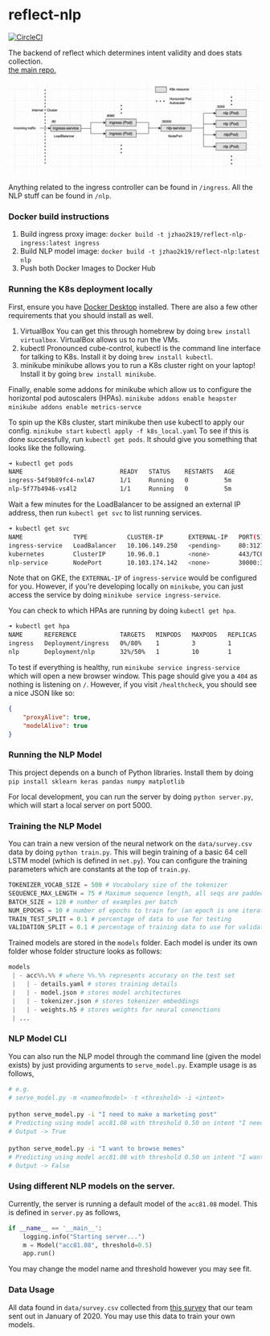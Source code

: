 # reflect-nlp

[![CircleCI](https://circleci.com/gh/jackyzha0/reflect-nlp.svg?style=svg)](https://circleci.com/gh/jackyzha0/reflect-nlp)

The backend of reflect which determines intent validity and does stats collection. <br>
[the main repo.](https://github.com/jackyzha0/reflect-chrome)


![Our K8s cluster explained](readme_sources/diagram.png)

Anything related to the ingress controller can be found in `/ingress`. All the NLP stuff can be found in `/nlp`.

### Docker build instructions
1. Build ingress proxy image: `docker build -t jzhao2k19/reflect-nlp-ingress:latest ingress`
2. Build NLP model image: `docker build -t jzhao2k19/reflect-nlp:latest nlp`
3. Push both Docker Images to Docker Hub


### Running the K8s deployment locally
First, ensure you have [Docker Desktop](https://www.docker.com/products/docker-desktop) installed. There are also a few other requirements that you should install as well.

1. VirtualBox
You can get this through homebrew by doing `brew install virtualbox`. VirtualBox allows us to run the VMs.
2. kubectl
Pronounced cube-control, kubectl is the command line interface for talking to K8s. Install it by doing `brew install kubectl`.
3. minikube
minikube allows you to run a K8s cluster right on your laptop! Install it by going `brew install minikube`. <br>

Finally, enable some addons for minikube which allow us to configure the horizontal pod autoscalers (HPAs).
`minikube addons enable heapster`
`minikube addons enable metrics-servce` <br>


To spin up the K8s cluster, start minikube then use kubectl to apply our config. 
`minikube start`
`kubectl apply -f k8s_local.yaml`
To see if this is done successfully, run `kubectl get pods`. It should give you something that looks like the following.

```bash
➜ kubectl get pods
NAME                           READY   STATUS    RESTARTS   AGE
ingress-54f9b89fc4-nxl47       1/1     Running   0          5m
nlp-5f77b4946-vs4l2            1/1     Running   0          5m
```

Wait a few minutes for the LoadBalancer to be assigned an external IP address, then run `kubectl get svc` to list running services.

```bash
➜ kubectl get svc
NAME              TYPE           CLUSTER-IP       EXTERNAL-IP   PORT(S)           AGE
ingress-service   LoadBalancer   10.106.149.250   <pending>     80:31274/TCP      7m
kubernetes        ClusterIP      10.96.0.1        <none>        443/TCP           7m
nlp-service       NodePort       10.103.174.142   <none>        30000:32610/TCP   7m
```

Note that on GKE, the `EXTERNAL-IP` of `ingress-service` would be configured for you. However, if you're developing locally on `minikube`, you can just access the service by doing `minikube service ingress-service`. <br>

You can check to which HPAs are running by doing `kubectl get hpa`.

```bash
➜ kubectl get hpa
NAME      REFERENCE            TARGETS   MINPODS   MAXPODS   REPLICAS   AGE
ingress   Deployment/ingress   0%/80%    1         3         1          9m
nlp       Deployment/nlp       32%/50%   1         10        1          9m
```

To test if everything is healthy, run `minikube service ingress-service` which will open a new browser window. This page should give you a `404` as nothing is listening on `/`. However, if you visit `/healthcheck`, you should see a nice JSON like so:

```json
{
	"proxyAlive": true,
	"modelAlive": true
}
```

### Running the NLP Model
This project depends on a bunch of Python libraries. Install them by doing `pip install sklearn keras pandas numpy matplotlib` <br>

For local development, you can run the server by doing `python server.py`, which will start a local server on port 5000. 

### Training the NLP Model

You can train a new version of the neural network on the `data/survey.csv` data by doing `python train.py`. This will begin training of a basic 64 cell LSTM model (which is defined in `net.py`). You can configure the training parameters which are constants at the top of `train.py`.

```python
TOKENIZER_VOCAB_SIZE = 500 # Vocabulary size of the tokenizer
SEQUENCE_MAX_LENGTH = 75 # Maximum sequence length, all seqs are padded to this
BATCH_SIZE = 128 # number of examples per batch
NUM_EPOCHS = 10 # number of epochs to train for (an epoch is one iteration of the entire dataset)
TRAIN_TEST_SPLIT = 0.1 # percentage of data to use for testing
VALIDATION_SPLIT = 0.1 # percentage of training data to use for validation
```

Trained models are stored in the `models` folder. Each model is under its own folder whose folder structure looks as follows:

```python
models
 | - acc%%.%% # where %%.%% represents accuracy on the test set
 |   | - details.yaml # stores training details
 |   | - model.json # stores model architectures
 |   | - tokenizer.json # stores tokenizer embeddings
 |   | - weights.h5 # stores weights for neural conenctions
 | ...
```

### NLP Model CLI

You can also run the NLP model through the command line (given the model exists) by just providing arguments to `serve_model.py`. Example usage is as follows,

```bash
# e.g.
# serve_model.py -m <nameofmodel> -t <threshold> -i <intent>

python serve_model.py -i "I need to make a marketing post"
# Predicting using model acc81.08 with threshold 0.50 on intent "I need to make a marketing post"
# Output -> True

python serve_model.py -i "I want to browse memes"
# Predicting using model acc81.08 with threshold 0.50 on intent "I want to browse memes"
# Output -> False
```

### Using different NLP models on the server.

Currently, the server is running a default model of the `acc81.08` model. This is defined in `server.py` as follows,

```python
if __name__ == '__main__':
    logging.info("Starting server...")
    m = Model("acc81.08", threshold=0.5)
    app.run()
```

You may change the model name and threshold however you may see fit.

### Data Usage

All data found in `data/survey.csv` collected from [this survey](http://bit.ly/reflectdata) that our team sent out in January of 2020. You may use this data to train your own models.
